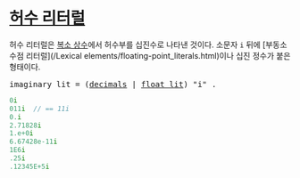 # [허수 리터럴](#imaginary-literals)

허수 리터럴은 [복소 상수](/Constants/)에서 허수부를 십진수로 나타낸 것이다. 소문자 `i` 뒤에 [부동소수점 리터럴](/Lexical elements/floating-point_literals.html)이나 십진 정수가 붙은 형태이다.

<pre>
<a id="imaginary_lit">imaginary_lit</a> = (<a href="/Lexical%20elements/floating-point_literals.html#decimals">decimals</a> | <a href="/Lexical%20elements/floating-point_literals.html#float_lit">float_lit</a>) "i" .
</pre>

```go
0i
011i  // == 11i
0.i
2.71828i
1.e+0i
6.67428e-11i
1E6i
.25i
.12345E+5i
```
